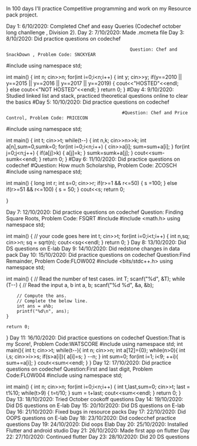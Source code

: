 In 100 days I'll practice Competitive programming and work on my Resource pack project.


Day 1: 6/10/2020: Completed Chef and easy Queries (Codechef october long chanllenge , Division 2).
Day 2: 7/10/2020: Made .mcmeta file
Day 3: 8/10/2020: Did practice questions on codechef

                                                   Question: Chef and SnackDown , Problem Code: SNCKYEAR
#include <iostream>
using namespace std;

int main() {
	int n;
	cin>>n;
	for(int i=0;i<n;i++)
	{
	    int y;
	    cin>>y;
	    if(y==2010 || y==2015 || y==2016 || y==2017 || y==2019)
	    {
	     cout<<"HOSTED"<<endl;   
	    }
	    else
	    cout<<"NOT HOSTED"<<endl;
	}
	return 0;
}
#Day 4: 9/10/2020: Studied linked list and stack, practiced theoretical questions online to clear the basics
#Day 5: 10/10/2020: Did practice questions on codechef

                                                #Question: Chef and Price Control, Problem Code: PRICECON
#include <iostream>
using namespace std;

int main() {
    int t;
    cin>>t;
    while(t--)
    {
        int n,k;
        cin>>n>>k;
        int a[n],sum=0,sumk=0;
        for(int i=0;i<n;i++)
        {
            cin>>a[i];
            sum=sum+a[i];
        }
        for(int j=0;j<n;j++)
        {
            if(a[j]>k)
            {
                a[j]=k;
            }
            sumk=sumk+a[j];
        }
        cout<<sum-sumk<<endl;
    }
	return 0;
}
#Day 6: 11/10/2020: Did practice questions on codechef
  							#Question: How much Scholarship, Problem Code: ZCOSCH
#include <iostream>
using namespace std;

int main() {
	long int r;
	int s=0;
	cin>>r;
	if(r>=1 && r<=50)
	{
	    s =100;
	}
	else if(r>=51 && r<=100)
	{
	    s = 50;
	}
	cout<<s;
	return 0;
	
}


Day 7: 12/10/2020: Did practice questions on codechef
  							Question: Finding Square Roots, Problem Code: FSQRT
#include <iostream>
#include <math.h>
using namespace std;

int main() {
	// your code goes here
	int t;
	cin>>t;
	for(int i=0;i<t;i++)
	{
	    int n,sq;
	    cin>>n;
	    sq = sqrt(n);
	    cout<<sq<<endl;
	}
	return 0;
}
Day 8: 13/10/2020: Did DS questions on E-lab
Day 9: 14/10/2020: Did redstone changes in data pack
Day 10: 15/10/2020: Did practice questions on codechef
  							Question:Find Remainder, Problem Code:FLOW002
#include <bits/stdc++.h> 
using namespace std;

int main() {
	// Read the number of test cases.
	int T;
	scanf("%d", &T);
	while (T--) {
		// Read the input a, b
		int a, b;
		scanf("%d %d", &a, &b);

		// Compute the ans.
		// Complete the below line.
		int ans = a%b;
		printf("%d\n", ans);
	}

	return 0;
}
Day 11: 16/10/2020: Did practice questions on codechef
  							Question:That is my Score!, Problem Code:WATSCORE
#include <iostream>
using namespace std;
int main(){
int t;
cin>>t;
	while(t--){
		int n;
		cin>>n;
		int a[12]={0};
		while(n>0){
			int i,s;
			cin>>i>>s;
			if(s>a[i]){
				a[i]=s;
			}
			--n;
		}
		int sum=0;
		for(int i=1; i<9; ++i){
			sum+=a[i];
		}
		cout<<sum<<endl;
	}
}
Day 12: 17/10/2020: Did practice questions on codechef
  							Question:First and last digit, Problem Code:FLOW004
#include <iostream>
using namespace std;

int main() {
	int n;
	cin>>n;
	for(int i=0;i<n;i++)
	{
	    int t,last,sum=0;
	    cin>>t;
	    last = t%10;
	    while(t>9)
	    {
	        t=t/10;
	    }
	    sum = t+last;
	    cout<<sum<<endl;
	}
	return 0;
}
Day 13: 18/10/2020: Tried October cookoff questions
Day 14: 19/10/2020: Did DS questions on E-lab
Day 15: 20/10/2020: Did DS questions on E-lab
Day 16: 21/10/2020: Fixed bugs in resource packs
Day 17: 22/10/2020: Did OOPS questions on E-lab
Day 18: 23/10/2020: Did codecchef practice questions
Day 19: 24/10/2020: Did oops Elab
Day 20: 25/10/2020: Installed Flutter and android studio
Day 21: 26/10/2020: Made first app on flutter
Day 22: 27/10/2020: Continued flutter
Day 23: 28/10/2020: Did 20 DS questions
